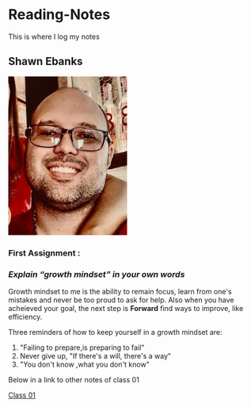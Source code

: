 # Reading-Notes


This is where I log my notes


## Shawn Ebanks
![alt text](image.jpg)

### First Assignment :
### _Explain “growth mindset” in your own words_

Growth mindset to me is the ability to remain focus, learn from one's mistakes and never be too proud to ask for help. 
Also when you have acheieved your goal, the next step is **Forward** find ways to improve, like efficiency.

Three reminders of how to keep yourself in a growth mindset are:
1. "Failing to prepare,is preparing to fail" 
1. Never give up, "If there's a will, there's a way" 
1. "You don't know ,what you don't know"

Below in a link to other notes of class 01

[Class 01](https://shawn-ebanks.github.io/reading-notes/first-class)

